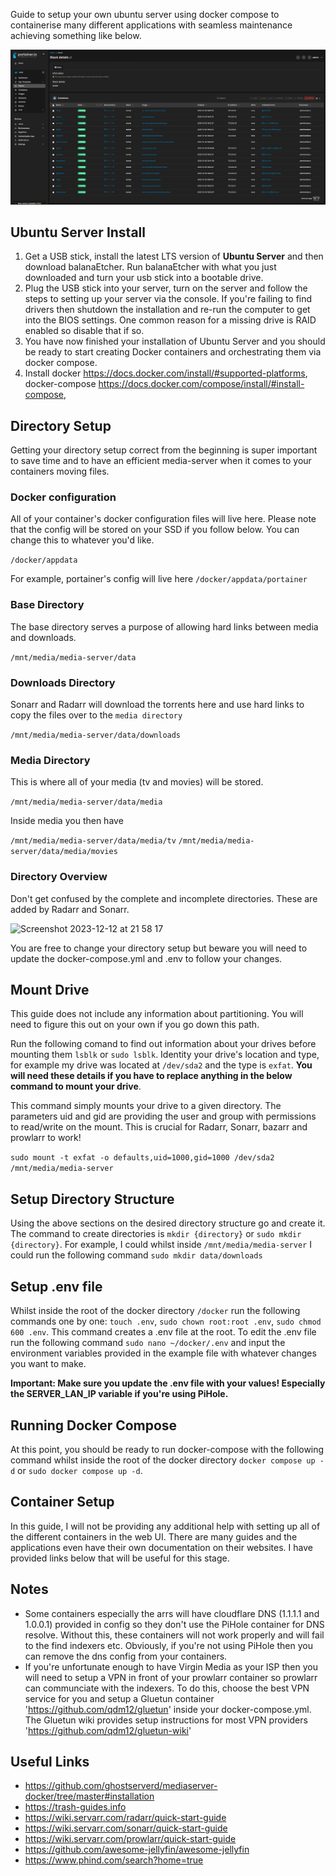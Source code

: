 Guide to setup your own ubuntu server using docker compose to containerise many different applications with seamless maintenance achieving something like below.

![Screenshot](Screenshots/portainer-screenshot.png)


## Ubuntu Server Install ##

1. Get a USB stick, install the latest LTS version of **Ubuntu Server** and then download balanaEtcher. Run balanaEtcher with what you just downloaded and turn your usb stick into a bootable drive.
2. Plug the USB stick into your server, turn on the server and follow the steps to setting up your server via the console. If you're failing to find drivers then shutdown the installation and re-run the computer to get into the BIOS settings. One common reason for a missing drive is RAID enabled so disable that if so.
3. You have now finished your installation of Ubuntu Server and you should be ready to start creating Docker containers and orchestrating them via docker compose.
4. Install docker https://docs.docker.com/install/#supported-platforms, docker-compose https://docs.docker.com/compose/install/#install-compose, 


## Directory Setup ##

Getting your directory setup correct from the beginning is super important to save time and to have an efficient media-server when it comes to your containers moving files.

### Docker configuration ###

All of your container's docker configuration files will live here. Please note that the config will be stored on your SSD if you follow below. You can change this to whatever you'd like.

`/docker/appdata`

For example, portainer's config will live here `/docker/appdata/portainer`

### Base Directory ### 

The base directory serves a purpose of allowing hard links between media and downloads.

`/mnt/media/media-server/data`

### Downloads Directory ###

Sonarr and Radarr will download the torrents here and use hard links to copy the files over to the `media directory`

`/mnt/media/media-server/data/downloads`

### Media Directory ###

This is where all of your media (tv and movies) will be stored. 

`/mnt/media/media-server/data/media`

Inside media you then have

`/mnt/media/media-server/data/media/tv`
`/mnt/media/media-server/data/media/movies`


### Directory Overview ###

Don't get confused by the complete and incomplete directories. These are added by Radarr and Sonarr.

![Screenshot 2023-12-12 at 21 58 17](https://github.com/adamthewilliam/UbuntuHomeServer/assets/24702294/4912ada4-ad0c-41d2-b3f0-3a1e4c716b94)

You are free to change your directory setup but beware you will need to update the docker-compose.yml and .env to follow your changes.

## Mount Drive ##

This guide does not include any information about partitioning. You will need to figure this out on your own if you go down this path.

Run the following comand to find out information about your drives before mounting them `lsblk` or `sudo lsblk`. Identity your drive's location and type, for example my drive was located at `/dev/sda2` and the type is `exfat`. **You will need these details if you have to replace anything in the below command to mount your drive**.

This command simply mounts your drive to a given directory. The parameters uid and gid are providing the user and group with permissions to read/write on the mount. This is crucial for Radarr, Sonarr, bazarr and prowlarr to work!

`sudo mount -t exfat -o defaults,uid=1000,gid=1000 /dev/sda2 /mnt/media/media-server`

## Setup Directory Structure ##

Using the above sections on the desired directory structure go and create it. The command to create directories is `mkdir {directory}` or `sudo mkdir {directory}`. For example, I could whilst inside `/mnt/media/media-server` I could run the following command `sudo mkdir data/downloads`

## Setup .env file ##

Whilst inside the root of the docker directory `/docker` run the following commands one by one: `touch .env`, `sudo chown root:root .env`, `sudo chmod 600 .env`. This command creates a .env file at the root. To edit the .env file run the following command `sudo nano ~/docker/.env` and input the environment variables provided in the example file with whatever changes you want to make.

**Important: Make sure you update the .env file with your values! Especially the SERVER_LAN_IP variable if you're using PiHole.**

## Running Docker Compose ##

At this point, you should be ready to run docker-compose with the following command whilst inside the root of the docker directory `docker compose up -d` or `sudo docker compose up -d`.

## Container Setup ##

In this guide, I will not be providing any additional help with setting up all of the different containers in the web UI. There are many guides and the applications even have their own documentation on their websites. I have provided links below that will be useful for this stage.

## Notes ##

- Some containers especially the arrs will have cloudflare DNS (1.1.1.1 and 1.0.0.1) provided in config so they don't use the PiHole container for DNS resolve. Without this, these containers will not work properly and will fail to the find indexers etc. Obviously, if you're not using PiHole then you can remove the dns config from your containers.
- If you're unfortunate enough to have Virgin Media as your ISP then you will need to setup a VPN in front of your prowlarr container so prowlarr can communciate with the indexers. To do this, choose the best VPN service for you and setup a Gluetun container 'https://github.com/qdm12/gluetun' inside your docker-compose.yml. The Gluetun wiki provides setup instructions for most VPN providers 'https://github.com/qdm12/gluetun-wiki'

## Useful Links  ##

- https://github.com/ghostserverd/mediaserver-docker/tree/master#installation
- https://trash-guides.info
- https://wiki.servarr.com/radarr/quick-start-guide
- https://wiki.servarr.com/sonarr/quick-start-guide
- https://wiki.servarr.com/prowlarr/quick-start-guide
- https://github.com/awesome-jellyfin/awesome-jellyfin
- https://www.phind.com/search?home=true
